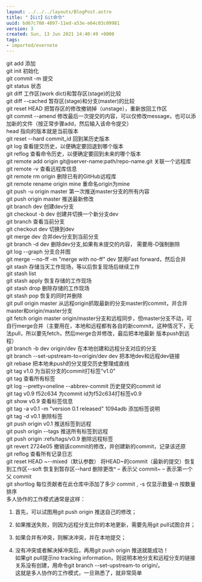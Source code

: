 ```yaml
---
layout: ../../../layouts/BlogPost.astro
title: "【Git】Git命令"
uuid: bd67c708-4897-11ed-a53e-e64c03c09981
version: 3
created: Sun, 13 Jun 2021 14:40:49 +0000
tags:
- imported/evernote
---
```


git add <file>    添加\
git init    初始化\
git commit -m <message>    提交\
git status    状态\
git diff <file>    工作区(work dict)和暂存区(stage)的比较\
git diff --cached <file>    暂存区(stage)和分支(master)的比较\
git reset HEAD <file>    把暂存区的修改撤销掉（unstage），重新放回工作区\
git commit --amend    修改最后一次提交的内容，可以仅修改message，也可以添加新的文件（按正常步骤add，然后输入该命令提交）\
head    指向的版本就是当前版本\
git reset --hard commit_id    回到某历史版本\
git log    查看提交历史，以便确定要回退到哪个版本\
git reflog    查看命令历史，以便确定要回到未来的哪个版本\
git remote add origin git@server-name:path/repo-name.git    关联一个远程库\
git remote -v    查看远程库信息\
git remote rm origin    删除已有的GitHub远程库\
git remote rename origin mine    重命名origin为mine\
git push -u origin master    第一次推送master分支的所有内容\
git push origin master    推送最新修改\
git branch dev    创建dev分支\
git checkout -b dev    创建并切换一个新分支dev\
git branch    查看当前分支\
git checkout dev    切换到dev\
git merge dev    合并dev分支到当前分支\
git branch -d dev    删除dev分支,如果有未提交的内容， 需要用-D强制删除\
git log --graph    分支合并图\
git merge --no-ff -m "merge with no-ff" dev    禁用Fast forward，然后合并\
git stash    存储当天工作现场，等以后恢复现场后继续工作\
git stash list    \
git stash apply    恢复存储的工作现场\
git stash drop    删除存储的工作现场\
git stash pop    恢复的同时并删除\
git pull origin master    从远程origin抓取最新的分支master的commit，并合并master和origin/master分支\
git fetch origin master    origin/master分支和远程同步，但master分支不动，可自行merge合并（主要用在，本地和远程都有各自的新commit，这种情况下，无法pull，所以要先fetch，然后merge合并修改，最后把本地最新 版本push到远程）\
git branch -b dev origin/dev    在本地创建和远程分支对应的分支\
git branch --set-upstream-to=origin/dev  dev    把本地dev和远程dev链接\
git rebase    把本地未push的分叉提交历史整理成直线\
git tag v1.0    为当前分支的commit打标签"v1.0"\
git tag    查看所有标签\
git log --pretty=oneline --abbrev-commit    历史提交的commit id\
git tag v0.9 f52c634    为commit id为f52c634打标签v0.9\
git show v0.9    查看标签信息\
git tag -a v0.1 -m "version 0.1 released" 1094adb    添加标签说明\
git tag -d v0.1    删除标签\
git push origin v0.1    推送标签到远程\
git push origin --tags    推送所有标签到远程\
git push origin :refs/tags/v0.9    删除远程标签\
git revert 2724e05    撤销该commit的修改，并创建新的commit，记录该还原\
git reflog    查看所有记录日志\
git reset HEAD    ~--mixed（默认参数） 将HEAD~的commit（最新的提交）恢复到工作区--soft  恢复到暂存区--hard  删除更改^ – 表示父 commit\~ – 表示第一个父 commit\
git shortlog    每位贡献者在此仓库中添加了多少 commit , -s 仅显示数量-n 按数量排序\
多人协作的工作模式通常是这样：

1. 首先，可以试图用git push origin <branch-name>推送自己的修改；

1. 如果推送失败，则因为远程分支比你的本地更新，需要先用git pull试图合并；

1. 如果合并有冲突，则解决冲突，并在本地提交；

1. 没有冲突或者解决掉冲突后，再用git push origin <branch-name>推送就能成功！\
如果git pull提示no tracking information，则说明本地分支和远程分支的链接关系没有创建，用命令git branch --set-upstream-to <branch-name> origin/<branch-name>。\
这就是多人协作的工作模式，一旦熟悉了，就非常简单